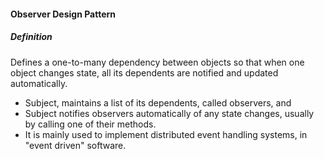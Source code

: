 #### Observer Design Pattern

##### Definition

Defines a one-to-many dependency between objects so that when one object changes state, 
all its dependents are notified and updated automatically.

* Subject, maintains a list of its dependents, called observers, and 
* Subject notifies observers automatically of any state changes, usually by calling one of their methods.
* It is mainly used to implement distributed event handling systems, in "event driven" software. 
